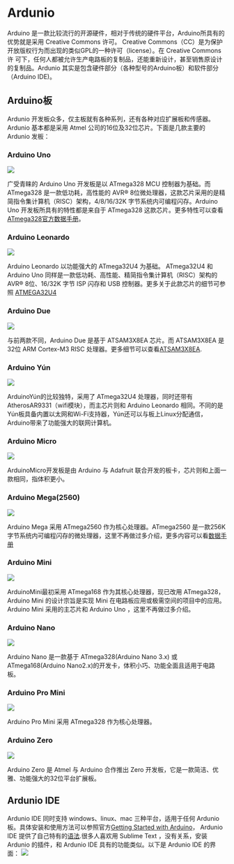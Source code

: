 # Ardunio
Arduino 是一款比较流行的开源硬件，相对于传统的硬件平台，Arduino所具有的优势就是采用 Creative Commons 许可。 Creative Commons（CC）是为保护开放版权行为而出现的类似GPL的一种许可（license）。在 Creative Commons许 可下，任何人都被允许生产电路板的复制品，还能重新设计，甚至销售原设计的复制品。Ardunio 其实是包含硬件部分（各种型号的Arduino板）和软件部分（Arduino IDE)。

## Arduino板
Ardunio 开发板众多，仅主板就有各种系列，还有各种对应扩展板和传感器。Ardunio 基本都是采用 Atmel 公司的16位及32位芯片。下面是几款主要的Ardunio 发板：

### Arduino Uno
![](../../imgs/1.2-1.jpg)

广受青睐的 Arduino Uno 开发板是以 ATmega328 MCU 控制器为基础。而 ATmega328 是一款低功耗，高性能的 AVR® 8位微处理器，这款芯片采用的是精简指令集计算机（RISC）架构，4/8/16/32K
字节系统内可编程闪存。Arduino Uno 开发板所具有的特性都是来自于 ATmega328 这款芯片。更多特性可以查看 [ATmega328官方数据手册](http://www.alldatasheet.com/view.jsp?Searchword=ATMEGA328)。

### Arduino Leonardo
![](../../imgs/1.2-2.jpg)

Arduino Leonardo 以功能强大的 ATmega32U4 为基础。 ATmega32U4 和 Arduino Uno 同样是一款低功耗、高性能、精简指令集计算机（RISC）架构的 AVR® 8位、16/32K 字节 ISP 闪存和 USB 控制器。更多关于此款芯片的细节可参照 [ATMEGA32U4](http://www.alldatasheet.com/datasheet-pdf/pdf/241057/ATMEL/ATMEGA32U4.html)

### Arduino Due
![](../../imgs/1.2-3.jpg)

与前两款不同，Arduino Due 是基于 ATSAM3X8EA 芯片。而 ATSAM3X8EA 是32位 ARM Cortex-M3 RISC 处理器。更多细节可以查看[ATSAM3X8EA](http://html.alldatasheet.com/html-pdf/475970/ATMEL/ATSAM3X8EA-AU/318/2/ATSAM3X8EA-AU.html).

### Arduino Yún
![](../../imgs/1.2-4.jpg)

ArduinoYún的比较独特，采用了 ATmega32U4 处理器，同时还带有 AtherosAR9331（wifi模块），而主芯片则和 Arduino Leonardo 相同。不同的是Yún板具备内置以太网和Wi-Fi支持器，Yún还可以与板上Linux分配通信，Arduino带来了功能强大的联网计算机。

### Arduino Micro
![](../../imgs/1.2-5.jpg)

ArduinoMicro开发板是由 Arduino 与 Adafruit 联合开发的板卡，芯片则和上面一款相同，指体积更小。

### Arduino Mega(2560)
![](../../imgs/1.2-6.jpg)

Arduino Mega 采用 ATmega2560 作为核心处理器。ATmega2560 是一款256K字节系统内可编程闪存的微处理器，这里不再做过多介绍，更多内容可以看[数据手册](http://html.alldatasheet.com/html-pdf/107092/ATMEL/ATMEGA2560/153/1/ATMEGA2560.html)

### Arduino Mini
![](../../imgs/1.2-7.jpg)

ArduinoMini最初采用 ATmega168 作为其核心处理器，现已改用 ATmega328，Arduino Mini 的设计宗旨是实现 Mini 在电路板应用或极需空间的项目中的应用。Arduino Mini 采用的主芯片和 Arduino Uno ，这里不再做过多介绍。

### Arduino Nano
![](../../imgs/1.2-9.jpg)

Arduino Nano 是一款基于 ATmega328(Arduino Nano 3.x) 或 ATmega168(Arduino Nano2.x)的开发卡，体积小巧、功能全面且适用于电路板。

### Arduino Pro Mini
![](../../imgs/1.2-10.jpg)

Arduino Pro Mini 采用 ATmega328 作为核心处理器。

### Arduino Zero
![](../../imgs/1.2-11.png)

Arduino Zero 是 Atmel 与 Arduino 合作推出 Zero 开发板，它是一款简洁、优雅、功能强大的32位平台扩展板。

## Ardunio IDE
Ardunio IDE 同时支持 windows、linux、mac 三种平台，适用于任何 Ardunio 板。具体安装和使用方法可以参照官方[Getting Started with Arduino](https://www.arduino.cc/en/Guide/HomePage)， Ardunio IDE 提供了自己特有的[语法](https://www.arduino.cc/en/Reference/HomePage).很多人喜欢用 Sublime Text ，没有关系，安装 Ardunio 的插件，和 Ardunio IDE 具有的功能类似。以下是 Ardunio IDE 的界面：
![](../../imgs/1.2-12.png)

